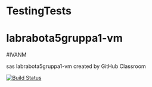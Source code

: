 
# TestingTests
# labrabota5gruppa1-vm
#IVANM



sas
labrabota5gruppa1-vm created by GitHub Classroom

[![Build Status](https://travis-ci.com/tp2020/labrabota5gruppa1-vm.svg?token=kxSRxNWkorxDWrLjzMQm&branch=master)](https://travis-ci.com/tp2020/labrabota5gruppa1-vm)
